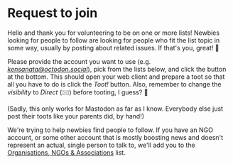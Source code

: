# Request to join

Hello and thank you for volunteering to be on one or more lists!
Newbies looking for people to follow are looking for people who fit
the list topic in some way, usually by posting about related issues.
If that's you, great! 🙂

Please provide the account you want to use (e.g.
*kensanata@octodon.social*), pick from the lists below, and click the
button at the bottom. This should open your web client and prepare a
toot so that all you have to do is click the *Toot!* button. Also,
remember to change the *visibility* to *Direct* (🖂) before tooting, I
guess? 🤔

(Sadly, this only works for Mastodon as far as I know. Everybody else
just post their toots like your parents did, by hand!)

We're trying to help newbies find people to follow. If you have an
NGO account, or some other account that is mostly boosting news and
doesn't represent an actual, single person to talk to, we'll add you
to the [Organisations, NGOs & Associations](https://communitywiki.org/trunk/grab/Organisations,%20NGOs%20&%20Associations) list.
